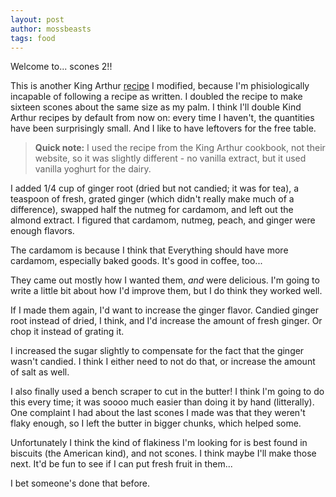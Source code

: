 ```yaml
---
layout: post
author: mossbeasts
tags: food
---
```

Welcome to... scones 2!!

This is another King Arthur [recipe]("https://www.kingarthurbaking.com/recipes/tender-peach-scones-recipe") I modified, because I'm phisiologically incapable of following a recipe as written. I doubled the recipe to make sixteen scones about the same size as my palm. I think I'll double Kind Arthur recipes by default from now on: every time I haven't, the quantities have been surprisingly small. And I like to have leftovers for the free table.

> **Quick note:** I used the recipe from the King Arthur cookbook, not their website, so it was slightly different - no vanilla extract, but it used vanilla yoghurt for the dairy.

I added 1/4 cup of ginger root (dried but not candied; it was for tea), a teaspoon of fresh, grated ginger (which didn't really make much of a difference), swapped half the nutmeg for cardamom, and left out the almond extract. I figured that cardamom, nutmeg, peach, and ginger were enough flavors.

The cardamom is because I think that Everything should have more cardamom, especially baked goods. It's good in coffee, too...

They came out mostly how I wanted them, *and* were delicious. I'm going to write a little bit about how I'd improve them, but I do think they worked well.

If I made them again, I'd want to increase the ginger flavor. Candied ginger root instead of dried, I think, and I'd increase the amount of fresh ginger. Or chop it instead of grating it.

I increased the sugar slightly to compensate for the fact that the ginger wasn't candied. I think I either need to not do that, or increase the amount of salt as well.

I also finally used a bench scraper to cut in the butter! I think I'm going to do this every time; it was soooo much easier than doing it by hand (litterally). One complaint I had about the last scones I made was that they weren't flaky enough, so I left the butter in bigger chunks, which helped some. 

Unfortunately I think the kind of flakiness I'm looking for is best found in biscuits (the American kind), and not scones. I think maybe I'll make those next. It'd be fun to see if I can put fresh fruit in them...

I bet someone's done that before.
